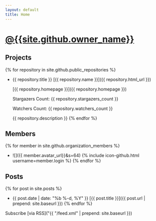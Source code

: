 ```yaml
---
layout: default
title: Home
---
```


# [@{{site.github.owner_name}}]({{site.github.owner_url}})

## Projects

{% for repository in site.github.public_repositories %}
  * {{ repository.title }} [{{ repository.name }}]({{ repository.html_url }})
    
    [{{ repository.homepage }}]({{ repository.homepage }})
    
    Stargazers Count: {{ repository.stargazers_count }}
    
    Watchers Count: {{ repository.watchers_count }}
    
    {{ repository.description }}
{% endfor %}

## Members

{% for member in site.github.organization_members %}
  * ![]({{ member.avatar_url}}&s=64) {% include icon-github.html username=member.login %}
{% endfor %}

## Posts

{% for post in site.posts %}
  * {{ post.date | date: "%b %-d, %Y" }} [{{ post.title }}]({{ post.url | prepend: site.baseurl }})
{% endfor %}

Subscribe [via RSS]("{{ "/feed.xml" | prepend: site.baseurl }})
